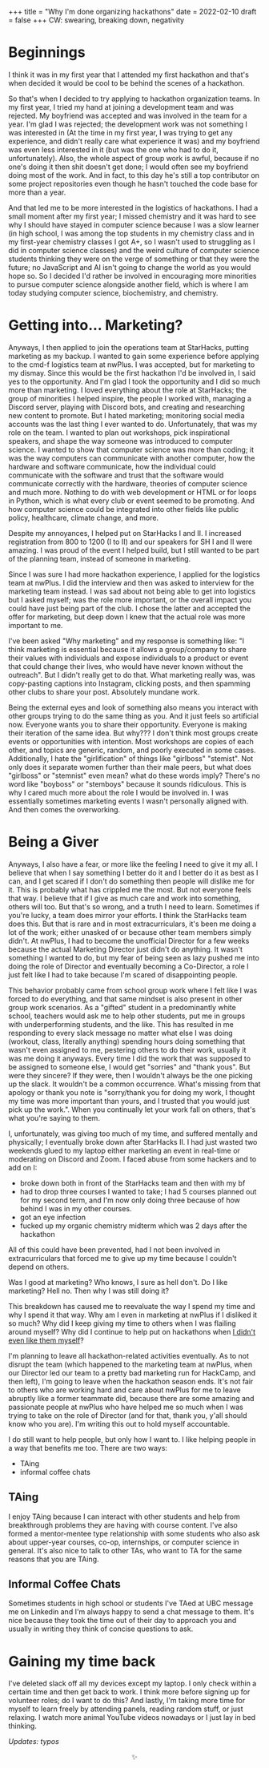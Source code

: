 +++
title = "Why I'm done organizing hackathons"
date = 2022-02-10
draft = false
+++
CW: swearing, breaking down, negativity

# Beginnings

I think it was in my first year that I attended my first hackathon and that's when decided it would be cool to be behind the scenes of a hackathon. 

So that's when I decided to try applying to hackathon organization teams. In my first year, I tried my hand at joining a development team and was rejected. My boyfriend was accepted and was involved in the team for a year. I'm glad I was rejected; the development work was not something I was interested in (At the time in my first year, I was trying to get any experience, and didn't really care what experience it was) and my boyfriend was even less interested in it (but was the one who had to do it, unfortunately). Also, the whole aspect of group work is awful, because if no one's doing it then shit doesn't get done; I would often see my boyfriend doing most of the work. And in fact, to this day he's still a top contributor on some project repositories even though he hasn't touched the code base for more than a year.

And that led me to be more interested in the logistics of hackathons. I had a small moment after my first year; I missed chemistry and it was hard to see why I should have stayed in computer science because I was a slow learner (in high school, I was among the top students in my chemistry class and in my first-year chemistry classes I got A+, so I wasn't used to struggling as I did in computer science classes) and the weird culture of computer science students thinking they were on the verge of something or that they were the future; no JavaScript and AI isn't going to change the world as you would hope so. So I decided I'd rather be involved in encouraging more minorities to pursue computer science alongside another field, which is where I am today studying computer science, biochemistry, and chemistry.


# Getting into... Marketing?
Anyways, I then applied to join the operations team at StarHacks, putting marketing as my backup. I wanted to gain some experience before applying to the cmd-f logistics team at nwPlus. I was accepted, but for marketing to my dismay. Since this would be the first hackathon I'd be involved in, I said yes to the opportunity. And I'm glad I took the opportunity and I did so much more than marketing. I loved everything about the role at StarHacks; the group of minorities I helped inspire, the people I worked with, managing a Discord server, playing with Discord bots, and creating and researching new content to promote. But I hated marketing; monitoring social media accounts was the last thing I ever wanted to do. Unfortunately, that was my role on the team. I wanted to plan out workshops, pick inspirational speakers, and shape the way someone was introduced to computer science. I wanted to show that computer science was more than coding; it was the way computers can communicate with another computer, how the hardware and software communicate, how the individual could communicate with the software and trust that the software would communicate correctly with the hardware, theories of computer science and much more. Nothing to do with web development or HTML or for loops in Python, which is what every club or event seemed to be promoting. And how computer science could be integrated into other fields like public policy, healthcare, climate change, and more. 

Despite my annoyances, I helped put on StarHacks I and II. I increased registration from 800 to 1200 (I to II) and our speakers for SH I and II were amazing. I was proud of the event I helped build, but I still wanted to be part of the planning team, instead of someone in marketing.

Since I was sure I had more hackathon experience, I applied for the logistics team at nwPlus. I did the interview and then was asked to interview for the marketing team instead. I was sad about not being able to get into logistics but I asked myself; was the role more important, or the overall impact you could have just being part of the club. I chose the latter and accepted the offer for marketing, but deep down I knew that the actual role was more important to me.

I've been asked "Why marketing" and my response is something like: "I think marketing is essential because it allows a group/company to share their values with individuals and expose individuals to a product or event that could change their lives, who would have never known without the outreach". But I didn't really get to do that. What marketing really was, was copy-pasting captions into Instagram, clicking posts, and then spamming other clubs to share your post. Absolutely mundane work.

Being the external eyes and look of something also means you interact with other groups trying to do the same thing as you. And it just feels so artificial now. Everyone wants you to share their opportunity. Everyone is making their iteration of the same idea. But why??? I don't think most groups create events or opportunities with intention. Most workshops are copies of each other, and topics are generic, random, and poorly executed in some cases. Additionally, I hate the "girlification" of things like "girlboss" "stemist". Not only does it separate women further than their male peers, but what does "girlboss" or "stemnist" even mean? what do these words imply? There's no word like "boyboss" or "stemboys" because it sounds ridiculous. This is why I cared much more about the role I would be involved in. I was essentially sometimes marketing events I wasn't personally aligned with. And then comes the overworking.

# Being a Giver
Anyways, I also have a fear, or more like the feeling I need to give it my all. I believe that when I say something I better do it and I better do it as best as I can, and I get scared if I don't do something then people will dislike me for it. This is probably what has crippled me the most. But not everyone feels that way. I believe that if I give as much care and work into something, others will too. But that's so wrong, and a truth I need to learn. Sometimes if you're lucky, a team does mirror your efforts. I think the StarHacks team does this. But that is rare and in most extracurriculars, it's been me doing a lot of the work; either unasked of or because other team members simply didn't. At nwPlus, I had to become the unofficial Director for a few weeks because the actual Marketing Director just didn't do anything. It wasn't something I wanted to do, but my fear of being seen as lazy pushed me into doing the role of Director and eventually becoming a Co-Director, a role I just felt like I had to take because I'm scared of disappointing people.

This behavior probably came from school group work where I felt like I was forced to do everything, and that same mindset is also present in other group work scenarios. As a "gifted" student in a predominantly white school, teachers would ask me to help other students, put me in groups with underperforming students, and the like. This has resulted in me responding to every slack message no matter what else I was doing (workout, class, literally anything) spending hours doing something that wasn't even assigned to me, pestering others to do their work, usually it was me doing it anyways. Every time I did the work that was supposed to be assigned to someone else, I would get "sorries" and "thank yous". But were they sincere? If they were, then I wouldn't always be the one picking up the slack. It wouldn't be a common occurrence. What's missing from that apology or thank you note is "sorry/thank you for doing my work, I thought my time was more important than yours, and I trusted that you would just pick up the work.". When you continually let your work fall on others, that's what you're saying to them.

I, unfortunately, was giving too much of my time, and suffered mentally and physically; I eventually broke down after StarHacks II. I had just wasted two weekends glued to my laptop either marketing an event in real-time or moderating on Discord and Zoom. I faced abuse from some hackers and to add on I:

- broke down both in front of the StarHacks team and then with my bf
- had to drop three courses I wanted to take; I had 5 courses planned out for my second term, and I'm now only doing three because of how behind I was in my other courses.
- got an eye infection
- fucked up my organic chemistry midterm which was 2 days after the hackathon

All of this could have been prevented, had I not been involved in extracurriculars that forced me to give up my time because I couldn't depend on others.

Was I good at marketing? Who knows, I sure as hell don't. Do I like marketing? Hell no. Then why I was still doing it?

This breakdown has caused me to reevaluate the way I spend my time and why I spend it that way. Why am I even in marketing at nwPlus if I disliked it so much? Why did I keep giving my time to others when I was flailing around myself? Why did I continue to help put on hackathons when [I didn't even like them myself](@/blog/compsci/hackathons.md)?

I'm planning to leave all hackathon-related activities eventually. As to not disrupt the team (which happened to the marketing team at nwPlus, when our Director led our team to a pretty bad marketing run for HackCamp, and then left), I'm going to leave when the hackathon season ends. It's not fair to others who are working hard and care about nwPlus for me to leave abruptly like a former teammate did, because there are some amazing and passionate people at nwPlus who have helped me so much when I was trying to take on the role of Director (and for that, thank you, y'all should know who you are). I'm writing this out to hold myself accountable.

I do still want to help people, but only how I want to. I like helping people in a way that benefits me too. There are two ways:
- TAing
- informal coffee chats

## TAing
I enjoy TAing because I can interact with other students and help from breakthrough problems they are having with course content. I've also formed a mentor-mentee type relationship with some students who also ask about upper-year courses, co-op, internships, or computer science in general. It's also nice to talk to other TAs, who want to TA for the same reasons that you are TAing. 

## Informal Coffee Chats
Sometimes students in high school or students I've TAed at UBC message me on Linkedin and I'm always happy to send a chat message to them. It's nice because they took the time out of their day to approach you and usually in writing they think of concise questions to ask. 

# Gaining my time back
I've deleted slack off all my devices except my laptop. I only check within a certain time and then get back to work. I think more before signing up for volunteer roles; do I want to do this? And lastly, I'm taking more time for myself to learn freely by attending panels, reading random stuff, or just relaxing. I watch more animal YouTube videos nowadays or I just lay in bed thinking. 

*Updates: typos*

<center>✨</center>
